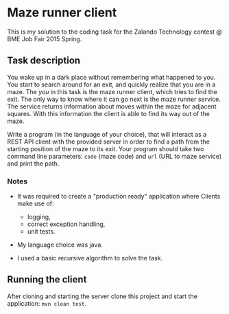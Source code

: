 # Maze runner client

This is my solution to the coding task for the Zalando Technology contest @ BME Job Fair 2015 Spring.

## Task description

You wake up in a dark place without remembering what happened to you. You start to search around for an exit, and quickly realize that you are in a maze.
The *you* in this task is the maze runner client, which tries to find the exit. The only way to know where it can go next is the maze runner service.
The service returns information about moves within the maze for adjacent squares. With this information the client is able to find its way out of the maze.

Write a program (in the language of your choice), that will interact as a REST API client with the provided server in order to find a path from the starting position of the maze to its exit.
Your program should take two command line parameters: `code` (maze code) and `url` (URL to maze service) and print the path.

### Notes

- It was required to create a "production ready" application where Clients make use of:
  - logging,
  - correct exception handling,
  - unit tests.

- My language choice was java.

- I used a basic recursive algorithm to solve the task.

## Running the client
After cloning and starting the server clone this project and start the application: `mvn clean test`.
